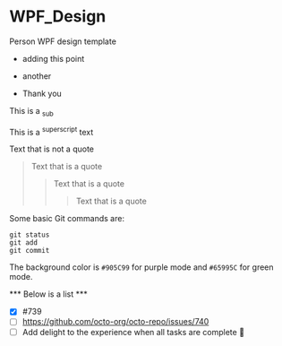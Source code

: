 # WPF_Design
Person WPF design template

- adding this point

* another

* Thank you

This is a <sub>sub</sub>

This is a <sup>superscript</sup> text

Text that is not a quote

> Text that is a quote
>> Text that is a quote
>>> Text that is a quote

Some basic Git commands are:
```
git status
git add
git commit
```


The background color is `#905C99` for purple mode and `#65995C` for green mode.



*** Below is a list ***
- [x] #739
- [ ] https://github.com/octo-org/octo-repo/issues/740
- [ ] Add delight to the experience when all tasks are complete :tada:
